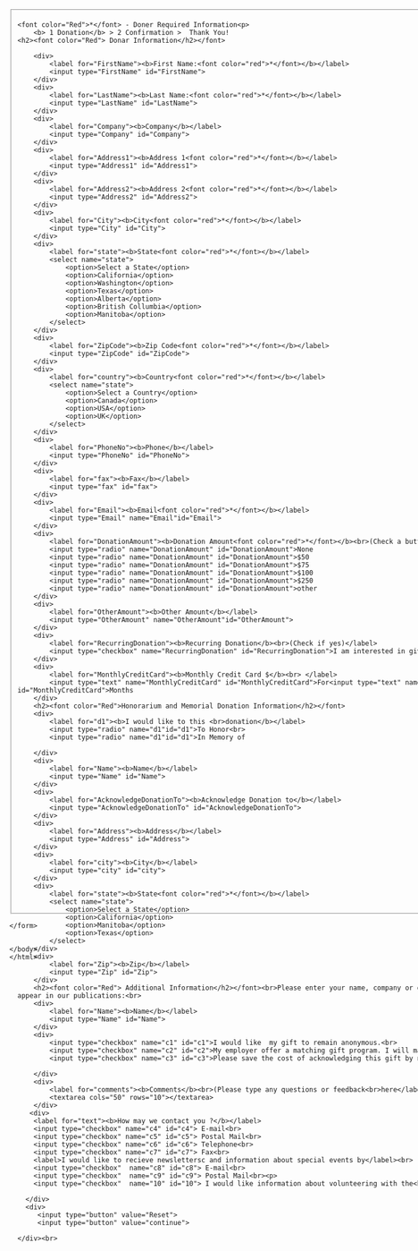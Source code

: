  <!DOCTYPE html>
<html>
<head>
	<title>Task-1
	</title>
</head>
<body>
	<form>
		<fieldset style="height: 1600px; width: 1000px;">
	

	<font color="Red">*</font> - Doner Required Information<p>
		<b> 1 Donation</b> > 2 Confirmation >  Thank You!
	<h2><font color="Red"> Donar Information</h2></font>
	
		<div>
			<label for="FirstName"><b>First Name:<font color="red">*</font></b></label>
			<input type="FirstName" id="FirstName">
		</div>
		<div>
			<label for="LastName"><b>Last Name:<font color="red">*</font></b></label>
			<input type="LastName" id="LastName">
		</div>
		<div>
			<label for="Company"><b>Company</b></label>
			<input type="Company" id="Company">
		</div>
		<div>
			<label for="Address1"><b>Address 1<font color="red">*</font></b></label>
			<input type="Address1" id="Address1">
		</div>
		<div>
			<label for="Address2"><b>Address 2<font color="red">*</font></b></label>
			<input type="Address2" id="Address2">
		</div>
		<div>
			<label for="City"><b>City<font color="red">*</font></b></label>
			<input type="City" id="City">
		</div>
		<div>
			<label for="state"><b>State<font color="red">*</font></b></label>
			<select name="state">
				<option>Select a State</option>
				<option>California</option>
				<option>Washington</option>
				<option>Texas</option>
				<option>Alberta</option>
				<option>British Collumbia</option>
				<option>Manitoba</option>
			</select>
		</div>
		<div>
			<label for="ZipCode"><b>Zip Code<font color="red">*</font></b></label>
			<input type="ZipCode" id="ZipCode">
		</div>
		<div>
			<label for="country"><b>Country<font color="red">*</font></b></label>
			<select name="state">
				<option>Select a Country</option>
				<option>Canada</option>
				<option>USA</option>
				<option>UK</option>
			</select>
		</div>
		<div>
			<label for="PhoneNo"><b>Phone</b></label>
			<input type="PhoneNo" id="PhoneNo">
		</div>
		<div>
			<label for="fax"><b>Fax</b></label>
			<input type="fax" id="fax">
		</div>
		<div>
			<label for="Email"><b>Email<font color="red">*</font></b></label>
			<input type="Email" name="Email"id="Email">
		</div>
		<div>
			<label for="DonationAmount"><b>Donation Amount<font color="red">*</font></b><br>(Check a button or type in your<br> amount)</label>
			<input type="radio" name="DonationAmount" id="DonationAmount">None
			<input type="radio" name="DonationAmount" id="DonationAmount">$50
			<input type="radio" name="DonationAmount" id="DonationAmount">$75
			<input type="radio" name="DonationAmount" id="DonationAmount">$100
			<input type="radio" name="DonationAmount" id="DonationAmount">$250
			<input type="radio" name="DonationAmount" id="DonationAmount">other
		</div>
		<div>
			<label for="OtherAmount"><b>Other Amount</b></label>
			<input type="OtherAmount" name="OtherAmount"id="OtherAmount">
		</div>
		<div>
			<label for="RecurringDonation"><b>Recurring Donation</b><br>(Check if yes)</label>
			<input type="checkbox" name="RecurringDonation" id="RecurringDonation">I am interested in giving on a regular basis.
		</div>
		<div>
			<label for="MonthlyCreditCard"><b>Monthly Credit Card $</b><br> </label>
			<input type="text" name="MonthlyCreditCard" id="MonthlyCreditCard">For<input type="text" name="MonthlyCreditCard" id="MonthlyCreditCard">Months
		</div>
		<h2><font color="Red">Honorarium and Memorial Donation Information</h2></font>
		<div>
			<label for="d1"><b>I would like to this <br>donation</b></label>
			<input type="radio" name="d1"id="d1">To Honor<br>
			<input type="radio" name="d1"id="d1">In Memory of

		</div>
		<div>
			<label for="Name"><b>Name</b></label>
			<input type="Name" id="Name">
		</div>
		<div>
			<label for="AcknowledgeDonationTo"><b>Acknowledge Donation to</b></label>
			<input type="AcknowledgeDonationTo" id="AcknowledgeDonationTo">
		</div>
		<div>
			<label for="Address"><b>Address</b></label>
			<input type="Address" id="Address">
		</div>
		<div>
			<label for="city"><b>City</b></label>
			<input type="city" id="city">
		</div>
		<div>
			<label for="state"><b>State<font color="red">*</font></b></label>
			<select name="state">
				<option>Select a State</option>
				<option>California</option>
				<option>Manitoba</option>
				<option>Texas</option>
			</select>
		</div>
		<div>
			<label for="Zip"><b>Zip</b></label>
			<input type="Zip" id="Zip">
		</div>
		<h2><font color="Red"> Additional Information</h2></font><br>Please enter your name, company or organization as you would like it to appear in our publications:<br>
		<div>
			<label for="Name"><b>Name</b></label>
			<input type="Name" id="Name">
		</div>
		<div>
			<input type="checkbox" name="c1" id="c1">I would like  my gift to remain anonymous.<br>
			<input type="checkbox" name="c2" id="c2">My employer offer a matching gift program. I will mail the matching gift form.<br>
			<input type="checkbox" name="c3" id="c3">Please save the cost of acknowledging this gift by not mailing a thank you letter.<br>
			 
		</div>
        <div>
		    <label for="comments"><b>Comments</b><br>(Please type any questions or feedback<br>here</label><br>
		    <textarea cols="50" rows="10"></textarea>
	    </div>
	   <div>
	   	<label for="text"><b>How may we contact you ?</b></label>
	   	<input type="checkbox" name="c4" id="c4"> E-mail<br>
	   	<input type="checkbox" name="c5" id="c5"> Postal Mail<br>
	   	<input type="checkbox" name="c6" id="c6"> Telephone<br>
	   	<input type="checkbox" name="c7" id="c7"> Fax<br>
	   	<label>I would like to recieve newslettersc and information about special events by</label><br>
	   	<input type="checkbox"  name="c8" id="c8"> E-mail<br>
	   	<input type="checkbox"  name="c9" id="c9"> Postal Mail<br><p>
	   	<input type="checkbox"  name="10" id="10"> I would like information about volunteering with the<br><p>

      </div>
      <div>
		 <input type="button" value="Reset">
		 <input type="button" value="continue">
		 
	</div><br>
       




</fieldset>
	
	</form>


	</body>
	</html>

